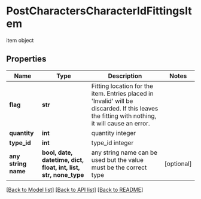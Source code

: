 # PostCharactersCharacterIdFittingsItem

item object

## Properties
Name | Type | Description | Notes
------------ | ------------- | ------------- | -------------
**flag** | **str** | Fitting location for the item. Entries placed in &#39;Invalid&#39; will be discarded. If this leaves the fitting with nothing, it will cause an error. | 
**quantity** | **int** | quantity integer | 
**type_id** | **int** | type_id integer | 
**any string name** | **bool, date, datetime, dict, float, int, list, str, none_type** | any string name can be used but the value must be the correct type | [optional]

[[Back to Model list]](../README.md#documentation-for-models) [[Back to API list]](../README.md#documentation-for-api-endpoints) [[Back to README]](../README.md)


